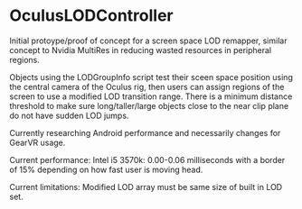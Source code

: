 # OculusLODController
Initial protoype/proof of concept for a screen space LOD remapper, similar concept to Nvidia MultiRes in reducing wasted resources in peripheral regions.

Objects using the LODGroupInfo script test their sceen space position using the central camera of the Oculus rig, then users can assign regions of the screen to use a modified LOD transition range. There is a minimum distance threshold to make sure long/taller/large objects close to the near clip plane do not have sudden LOD jumps.

Currently researching Android performance and necessarily changes for GearVR usage.

Current performance:
Intel i5 3570k: 0.00-0.06 milliseconds with a border of 15% depending on how fast user is moving head.

Current limitations:
Modified LOD array must be same size of built in LOD set.

